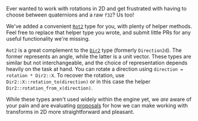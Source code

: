 Ever wanted to work with rotations in 2D and get frustrated with having to choose between quaternions and a raw `f32`?
Us too!

We've added a convenient [`Rot2`](https://dev-docs.bevyengine.org/bevy/math/struct.Rot2.html) type for you, with plenty of helper methods.
Feel free to replace that helper type you wrote, and submit little PRs for any useful functionality we're missing.

`Rot2` is a great complement to the [`Dir2`](https://dev-docs.bevyengine.org/bevy/math/struct.Dir2.html) type (formerly `Direction2d`).
The former represents an angle, while the latter is a unit vector.
These types are similar but not interchangeable, and the choice of representation depends heavily on the task at hand. You can rotate a direction using `direction = rotation * Dir2::X`. To recover the rotation, use `Dir2::X::rotation_to(direction)` or in this case the helper `Dir2::rotation_from_x(direction)`.

While these types aren't used widely within the engine yet, we *are* aware of your pain
and are evaluating [proposals](https://github.com/bevyengine/rfcs/pull/82) for how we can make working with transforms in 2D more straightforward and pleasant.
